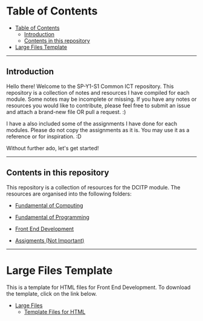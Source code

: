 # Table of Contents
- [Table of Contents](#table-of-contents)
  - [Introduction](#introduction)
  - [Contents in this repository](#contents-in-this-repository)
- [Large Files Template](#large-files-template)


-----------------
## Introduction

Hello there! Welcome to the SP-Y1-S1 Common ICT repository. This repository is a collection of notes and resources I have compiled for each module. Some notes may be incomplete or missing. If you have any notes or resources you would like to contribute, please feel free to submit an issue and attach a brand-new file OR pull a request. :)

I have a also included some of the assignments I have done for each modules. Please do not copy the assignments as it is. You may use it as a reference or for inspiration. :D

Without further ado, let's get started!

-----------------
## Contents in this repository
This repository is a collection of resources for the DCITP module. The resources are organised into the following folders:

- [Fundamental of Computing](Fundamental%20of%20Computing%20(FOC))

- [Fundamental of Programming](Fundamental%20of%20Programming%20(FOP))

- [Front End Development](Front%20End%20Development%20(FED))

- [Assigments (Not Important)](Assigments)

-----------------
# Large Files Template
This is a template for HTML files for Front End Development. To download the template, click on the link below.
 - [Large Files](https://github.com/StepSisStuck/CommonICT/tags)
      - [Template Files for HTML](https://github.com/StepSisStuck/CommonICT/releases/tag/TemplateFiles.v1)
